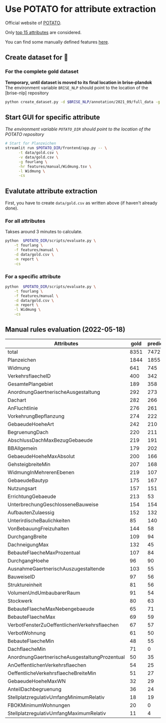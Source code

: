 # Use POTATO for attribute extraction

Official website of [POTATO](https://github.com/adaamko/POTATO).

Only [top 15 attributes](constants.py) are considered.

You can find some manually defined features [here](./features/manual).

## Create dataset for 🥔

### For the complete gold dataset
__Temporary, until dataset is moved to its final location in brise-plandok__
The environment variable `BRISE_NLP` should point to the location of the [brise-nlp]
repository

```bash
python create_dataset.py -d $BRISE_NLP/annotation/2021_09/full_data -g fourlang -o -n gold.csv
```

## Start GUI for specific attribute

_The environment variable `POTATO_DIR` should point to the location of the POTATO
repository_

```bash
# Start for Planzeichen
streamlit run $POTATO_DIR/frontend/app.py -- \
      -t data/gold.csv \
      -v data/gold.csv \
      -g fourlang \
      -hr features/manual/Widmung.tsv \
      -l Widmung \
      -cs
```

## Evalutate attribute extraction

First, you have to create `data/gold.csv` as written above (if haven't already done).

### For all attributes
Takses around 3 minutes to calculate.
```bash
python  $POTATO_DIR/scripts/evaluate.py \
    -t fourlang \
    -f features/manual \
    -d data/gold.csv \
    -m report \
    -cs
```

### For a specific attribute
```bash
python  $POTATO_DIR/scripts/evaluate.py \
    -t fourlang \
    -f features/manual \
    -d data/gold.csv \
    -m report \
    -l Widmung \
    -cs
```

## Manual rules evaluation (2022-05-18)

| Attributes                                | gold | predicted | precision | recall   | f1       | rank |
|-----------------------------------------------|------|-----------|-----------|----------|----------|------|
| total                                         | 8351 | 7472      | 88.24%    | 78.95%   | 83.33%   |      |
| Planzeichen                                   | 1844 | 1855      | 94.82%    | 95.39%   | 95.11%   | 1    | 
| Widmung                                       | 641  | 745       | 80.40%    | 93.45%   | 86.44%   | 2    |
| VerkehrsflaecheID                             | 400  | 342       | 64.33%    | 55.00%   | 59.30%   | 3    |
| GesamtePlangebiet                             | 189  | 358       | 47.49%    | 89.95%   | 62.16%   | 4    |
| AnordnungGaertnerischeAusgestaltung           | 292  | 273       | 97.44%    | 91.10%   | 94.16%   | 5    |
| Dachart                                       | 282  | 266       | 99.25%    | 93.62%   | 96.35%   | 6    |
| AnFluchtlinie                                 | 276  | 261       | 96.17%    | 90.94%   | 93.48%   | 7    |
| VorkehrungBepflanzung                         | 274  | 222       | 100.00%   | 81.02%   | 89.52%   | 8    |
| GebaeudeHoeheArt                              | 242  | 210       | 94.29%    | 81.82%   | 87.61%   | 9    |
| BegruenungDach                                | 220  | 211       | 96.68%    | 92.73%   | 94.66%   | 10   |
| AbschlussDachMaxBezugGebaeude                 | 219  | 191       | 98.43%    | 85.84%   | 91.71%   | 11   |
| BBAllgemein                                   | 179  | 202       | 87.28%    | 91.71%   | 89.44%   | 12   |
| GebaeudeHoeheMaxAbsolut                       | 200  | 166       | 87.35%    | 72.50%   | 79.23%   | 13   |
| GehsteigbreiteMin                             | 207  | 168       | 100.00%   | 81.16%   | 89.60%   | 14   |
| WidmungInMehrerenEbenen                       | 219  | 107       | 82.24%    | 40.18%   | 53.99%   | 15   |
| GebaeudeBautyp                                | 175  | 167       | 95.81%    | 91.43%   | 93.57%   | 16   |
| Nutzungsart                                   | 157  | 151       | 79.49%    | 59.24%   | 67.88%   | 17   |
| ErrichtungGebaeude                            | 213  | 53        | 43.40%    | 10.80%   | 17.29%   | 18   |
| UnterbrechungGeschlosseneBauweise             | 154  | 154       | 100.00%   | 100.00%  | 100.00%  | 19   |
| AufbautenZulaessig                            | 152  | 132       | 98.48%    | 85.53%   | 91.55%   | 20   |
| UnterirdischeBaulichkeiten                    | 85   | 140       | 50.00%    | 82.35%   | 62.22%   | 21   |
| VonBebauungFreizuhalten                       | 144  | 58        | 86.21%    | 34.72%   | 49.50%   | 22   |
| DurchgangBreite                               | 109  | 94        | 100.00%   | 86.24%   | 92.61%   | 23   |
| DachneigungMax                                | 132  | 45        | 100.00%   | 34.09%   | 50.85%   | 24   |
| BebauteFlaecheMaxProzentual                   | 107  | 84        | 95.24%    | 74.77%   | 83.77%   | 25   |
| DurchgangHoehe                                | 96   | 90        | 93.33%    | 87.50%   | 90.32%   | 26   |
| AusnahmeGaertnerischAuszugestaltende          | 103  | 55        | 100.00%   | 53.40%   | 69.62%   | 27   |
| BauweiseID                                    | 97   | 56        | 98.21%    | 56.70%   | 71.90%   | 28   |
| Struktureinheit                               | 81   | 56        | 58.93%    | 40.74%   | 48.18%   | 29   |
| VolumenUndUmbaubarerRaum                      | 91   | 54        | 100.00%   | 59.34%   | 74.48%   | 30   |
| Stockwerk                                     | 80   | 63        | 93.65%    | 73.75%   | 82.52%   | 31   |
| BebauteFlaecheMaxNebengebaeude                | 65   | 71        | 81.69%    | 89.23%   | 85.29%   | 32   |
| BebauteFlaecheMax                             | 69   | 59        | 94.92%    | 81.16%   | 87.50%   | 33   |
| VerbotFensterZuOeffentlichenVerkehrsflaechen  | 67   | 57        | 100.00%   | 85.07%   | 91.94%   | 34   |
| VerbotWohnung                                 | 61   | 50        | 100.00%   | 81.97%   | 90.09%   | 35   |
| BebauteFlaecheMin                             | 48   | 55        | 76.36%    | 87.50%   | 81.55%   | 36   |
| DachflaecheMin                                | 71   | 0         | 100.00%   | 0.00%    | 0.00%    | 37   |
| AnordnungGaertnerischeAusgestaltungProzentual | 50   | 35        | 94.29%    | 66.00%   | 77.65%   | 38   |
| AnOeffentlichenVerkehrsflaechen               | 54   | 25        | 100.00%   | 46.30%   | 63.29%   | 39   |
| OeffentlicheVerkehrsflaecheBreiteMin          | 51   | 27        | 100.00%   | 52.94%   | 69.23%   | 40   |
| GebaeudeHoeheMaxWN                            | 32   | 29        | 82.76%    | 75.00%   | 78.69%   | 41   |
| AnteilDachbegruenung                          | 36   | 24        | 91.67%    | 61.11%   | 73.33%   | 42   |
| StellplatzregulativUmfangMinimumRelativ       | 18   | 19        | 94.74%    | 100.00%  | 97.30%   | 43   |
| FBOKMinimumWohnungen                          | 20   | 0         | 100.00%   | 0.00%    | 0.00%    | 44   |
| StellplatzregulativUmfangMaximumRelativ       | 11   | 4         | 75.00%    | 27.27%   | 40.00%   | 45   |
